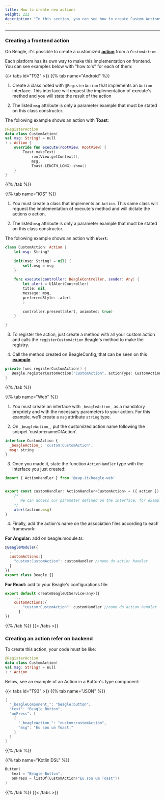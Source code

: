 ```yaml
---
title: How to create new actions
weight: 222
description: "In this section, you can see how to create Custom Actions to be used in events but being handled by the frontend application"
---
```


---

### Creating a frontend action 

On Beagle, it's possible to create a customized [**action**](/home/api/actions/) from a `CustomAction`. 

Each platform has its own way to make this implementation on frontend. You can see examples below with "how to's" for each of them:

{{< tabs id="T92" >}}
{{% tab name="Android" %}}
1. Create a class noted with `@RegisterAction` that implements an `Action` interface. This interface will request the implementation of execute's method and you will state the result of the action 

2. The listed `msg` attribute is only a parameter example that must be stated on this class constructor. 

The following example shows an action with **Toast**: 


```kotlin
@RegisterAction
data class CustomAction(
val msg: String? = null
) : Action {
    override fun execute(rootView: RootView) {
        Toast.makeText(
            rootView.getContext(),
            msg, 
            Toast.LENGTH_LONG).show()
    }
}
```

{{% /tab %}}

{{% tab name="iOS" %}}
1. You must create a class that implements an `Action`. This same class will request the implementation of execute's method and will dictate the actions o action. 

2. The listed `msg` attribute is only a parameter example that must be stated on this class constructor.

The following example shows an action with **`Alert`**:


```swift
class CustomAction: Action {
    let msg: String?
    
    init(msg: String? = nil) {
        self.msg = msg
    }
    
    func execute(controller: BeagleController, sender: Any) {   
        let alert = UIAlertController(
        title: nil, 
        message: msg, 
        preferredStyle: .alert
        )
        
        controller.present(alert, animated: true)
    }

}
```


3. To register the action, just create a method with all your custom action and calls the `registerCustomAction` Beagle's method to make the registry.

4. Call the method created on BeagleConfig, that can be seen on this [**example**](/home/get-started/creating-a-project-from-scratch/case-ios).

```kotlin
private func registerCustomAction() {
   Beagle.registerCustomAction("CustomAction", actionType: CustomAction.self)
}
```
{{% /tab %}}

{{% tab name="Web" %}}
1. You must create an interface with `_beagleAction_` as a mandatory propriety and with the necessary parameters to your action. For this example, we'll create a `msg` attribute `string` type.

2. On `_beagleAction_`,  put the customized action name following the snippet 'custom:nameOfAction'.

```javascript
interface CustomAction {
  _beagleAction_: 'custom:CustomAction',
  msg: string
}
```

3. Once you made it, state the function `ActionHandler` type with the interface you just created:
 

```javascript
import { ActionHandler } from '@zup-it/beagle-web'


export const customHandler: ActionHandler<CustomAction> = ({ action }) => {
    /*
       We can access our parameter defined on the interface, for example, action.msg brings us the msg value.
    */
    alert(action.msg)
}
```

4. Finally, add the action's name on the association files according to each framework: 

**For Angular:** add on beagle.module.ts:

```javascript
@BeagleModule({
  ...
  customActions:{
    "custom:CustomAction": customHandler //nome do action handler
  }
})
export class Beagle {}
```

**For React:** add to your Beagle's configurations file: 

```javascript
export default createBeagleUIService<any>({
    ...
    customActions:{
        "custom:CustomAction": customHandler //nome do action handler
      }
})

```
{{% /tab %}}
{{< /tabs >}}

### Creating an action refer on backend

To create this action, your code must be like: 


```kotlin
@RegisterAction
data class CustomAction(
val msg: String? = null
) : Action 
```


Below, see an example of an Action in a Button's type component:

{{< tabs id="T93" >}}
{{% tab name="JSON" %}}
```kotlin
{
  "_beagleComponent_": "beagle:button",
  "text": "Beagle Button",
  "onPress": [
    {
      "_beagleAction_": "custom:customAction",
      "msg": "Eu sou um Toast."
    }
  ]
}
```
{{% /tab %}}

{{% tab name="Kotlin DSL" %}}
```kotlin
Button(
   text = "Beagle Button",
   onPress = listOf(CustomAction("Eu sou um Toast"))
)
```
{{% /tab %}}
{{< /tabs >}}
